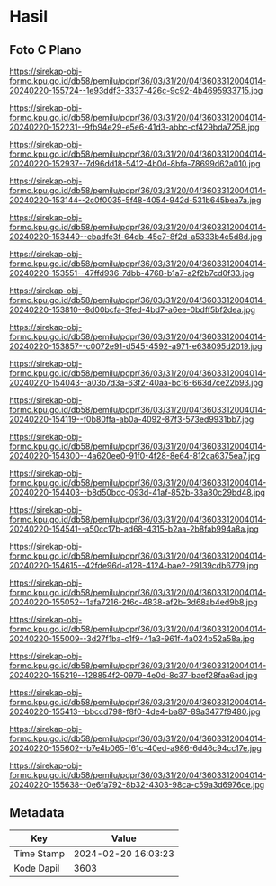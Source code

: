 # Hasil

## Foto C Plano

https://sirekap-obj-formc.kpu.go.id/db58/pemilu/pdpr/36/03/31/20/04/3603312004014-20240220-155724--1e93ddf3-3337-426c-9c92-4b4695933715.jpg

https://sirekap-obj-formc.kpu.go.id/db58/pemilu/pdpr/36/03/31/20/04/3603312004014-20240220-152231--9fb94e29-e5e6-41d3-abbc-cf429bda7258.jpg

https://sirekap-obj-formc.kpu.go.id/db58/pemilu/pdpr/36/03/31/20/04/3603312004014-20240220-152937--7d96dd18-5412-4b0d-8bfa-78699d62a010.jpg

https://sirekap-obj-formc.kpu.go.id/db58/pemilu/pdpr/36/03/31/20/04/3603312004014-20240220-153144--2c0f0035-5f48-4054-942d-531b645bea7a.jpg

https://sirekap-obj-formc.kpu.go.id/db58/pemilu/pdpr/36/03/31/20/04/3603312004014-20240220-153449--ebadfe3f-64db-45e7-8f2d-a5333b4c5d8d.jpg

https://sirekap-obj-formc.kpu.go.id/db58/pemilu/pdpr/36/03/31/20/04/3603312004014-20240220-153551--47ffd936-7dbb-4768-b1a7-a2f2b7cd0f33.jpg

https://sirekap-obj-formc.kpu.go.id/db58/pemilu/pdpr/36/03/31/20/04/3603312004014-20240220-153810--8d00bcfa-3fed-4bd7-a6ee-0bdff5bf2dea.jpg

https://sirekap-obj-formc.kpu.go.id/db58/pemilu/pdpr/36/03/31/20/04/3603312004014-20240220-153857--c0072e91-d545-4592-a971-e638095d2019.jpg

https://sirekap-obj-formc.kpu.go.id/db58/pemilu/pdpr/36/03/31/20/04/3603312004014-20240220-154043--a03b7d3a-63f2-40aa-bc16-663d7ce22b93.jpg

https://sirekap-obj-formc.kpu.go.id/db58/pemilu/pdpr/36/03/31/20/04/3603312004014-20240220-154119--f0b80ffa-ab0a-4092-87f3-573ed9931bb7.jpg

https://sirekap-obj-formc.kpu.go.id/db58/pemilu/pdpr/36/03/31/20/04/3603312004014-20240220-154300--4a620ee0-91f0-4f28-8e64-812ca6375ea7.jpg

https://sirekap-obj-formc.kpu.go.id/db58/pemilu/pdpr/36/03/31/20/04/3603312004014-20240220-154403--b8d50bdc-093d-41af-852b-33a80c29bd48.jpg

https://sirekap-obj-formc.kpu.go.id/db58/pemilu/pdpr/36/03/31/20/04/3603312004014-20240220-154541--a50cc17b-ad68-4315-b2aa-2b8fab994a8a.jpg

https://sirekap-obj-formc.kpu.go.id/db58/pemilu/pdpr/36/03/31/20/04/3603312004014-20240220-154615--42fde96d-a128-4124-bae2-29139cdb6779.jpg

https://sirekap-obj-formc.kpu.go.id/db58/pemilu/pdpr/36/03/31/20/04/3603312004014-20240220-155052--1afa7216-2f6c-4838-af2b-3d68ab4ed9b8.jpg

https://sirekap-obj-formc.kpu.go.id/db58/pemilu/pdpr/36/03/31/20/04/3603312004014-20240220-155009--3d27f1ba-c1f9-41a3-961f-4a024b52a58a.jpg

https://sirekap-obj-formc.kpu.go.id/db58/pemilu/pdpr/36/03/31/20/04/3603312004014-20240220-155219--128854f2-0979-4e0d-8c37-baef28faa6ad.jpg

https://sirekap-obj-formc.kpu.go.id/db58/pemilu/pdpr/36/03/31/20/04/3603312004014-20240220-155413--bbccd798-f8f0-4de4-ba87-89a3477f9480.jpg

https://sirekap-obj-formc.kpu.go.id/db58/pemilu/pdpr/36/03/31/20/04/3603312004014-20240220-155602--b7e4b065-f61c-40ed-a986-6d46c94cc17e.jpg

https://sirekap-obj-formc.kpu.go.id/db58/pemilu/pdpr/36/03/31/20/04/3603312004014-20240220-155638--0e6fa792-8b32-4303-98ca-c59a3d6976ce.jpg


## Metadata

| Key        | Value               |
| ---------- | ------------------- |
| Time Stamp | 2024-02-20 16:03:23 |
| Kode Dapil | 3603                |



